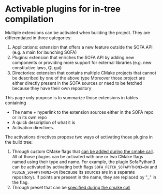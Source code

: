 # Activable plugins for in-tree compilation

Multiple extensions can be activated when building the project. They are differentiated in three categories:
1. Applications: extension that offers a new feature outside the SOFA API (e.g. a main for launching SOFA)
2. Plugins: extension that enriches the SOFA API by adding new components or providing more support for external libraries (e.g. new constitutive laws, Qt gui)
3. Directories: extension that contains multiple CMake projects that cannot be described by one of the above type
Moreover those project are either directly present in the SOFA sources or need to be fetched because they have their own repository

This page only purpose is to summarize those extensions in tables containing 
- The name + hyperlink to the extension sources either in the SOFA repo or in its own repo
- A quick description of what it is
- Activation directives. 

The activations directives propose two ways of activating those plugins in the build tree:
1. Through custom CMake flags that [can be added during the cmake call](https://cmake.org/cmake/help/latest/manual/cmake.1.html#cmdoption-cmake-D). All of those plugins can be activated with one or two CMake flags named using their type and name. For example, the plugin SofaPython3 can be activated by activating both flags `SOFA_FETCH_SOFAPYTHON3=ON` and `PLUGIN_SOFAPYTHON3=ON` (because its sources are in a separate repository). If points are present in the name, they are replaced by "_" in the flag.
2. Through preset that can be [specified during the cmake call](https://cmake.org/cmake/help/latest/manual/cmake-presets.7.html#introduction)

